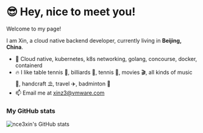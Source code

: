 # 😎 Hey, nice to meet you! 

Welcome to my page!

I am Xin, a cloud native backend developer, currently living in **Beijing, China**.

- 🥪 Cloud native, kubernetes, k8s networking, golang, concourse, docker, containerd
- 🔥 I like table tennis 🏓, billiards 🎱, tennis 🎾, movies 🎬, all kinds of music 🎸, handcraft ⛱️, travel ✈️, badminton 🏸 
- 📫 Email me at xinz3@vmware.com

### My GitHub stats

![nce3xin's GitHub stats](https://github-readme-stats.vercel.app/api?username=nce3xin&show_icons=true&theme=material-palenight)
